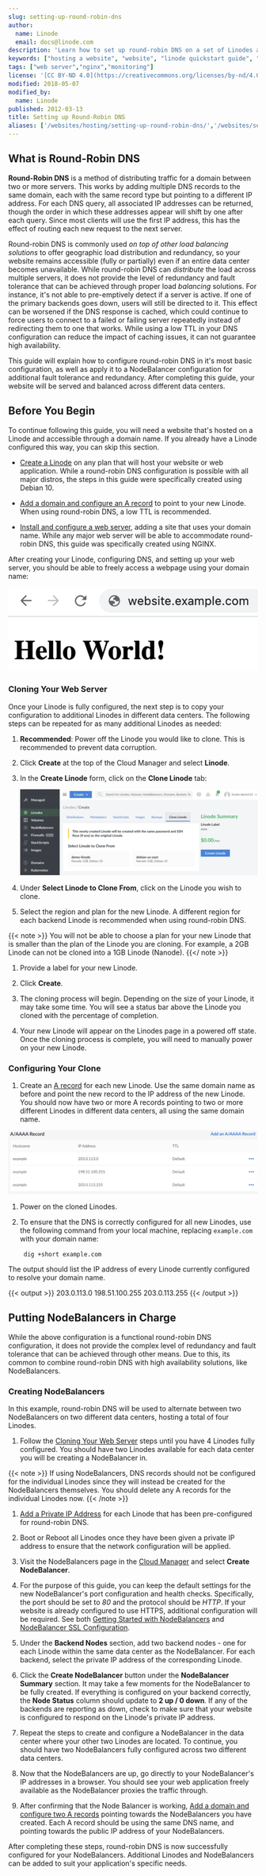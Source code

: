 ```yaml
---
slug: setting-up-round-robin-dns
author:
  name: Linode
  email: docs@linode.com
description: 'Learn how to set up round-robin DNS on a set of Linodes as well as how to employ a NodeBalancer for loadbalancing support for those Linodes.'
keywords: ["hosting a website", "website", "linode quickstart guide", "high availability", "failover"]
tags: ["web server","nginx","monitoring"]
license: '[CC BY-ND 4.0](https://creativecommons.org/licenses/by-nd/4.0)'
modified: 2018-05-07
modified_by:
  name: Linode
published: 2012-03-13
title: Setting up Round-Robin DNS
aliases: ['/websites/hosting/setting-up-round-robin-dns/','/websites/setting-up-round-robin-dns/']
---
```


## What is Round-Robin DNS

**Round-Robin DNS** is a method of distributing traffic for a domain between two or more servers. This works by adding multiple DNS records to the same domain, each with the same record type but pointing to a different IP address. For each DNS query, all associated IP addresses can be returned, though the order in which these addresses appear will shift by one after each query. Since most clients will use the first IP address, this has the effect of routing each new request to the next server.

Round-robin DNS is commonly used *on top of other load balancing solutions* to offer geographic load distribution and redundancy, so your website remains accessible (fully or partially) even if an entire data center becomes unavailable. While round-robin DNS can *distribute* the load across multiple servers, it does not provide the level of redundancy and fault tolerance that can be achieved through proper load *balancing* solutions. For instance, it's not able to pre-emptively detect if a server is active. If one of the primary backends goes down, users will still be directed to it. This effect can be worsened if the DNS response is cached, which could continue to force users to connect to a failed or failing server repeatedly instead of redirecting them to one that works. While using a low TTL in your DNS configuration can reduce the impact of caching issues, it can not guarantee high availability.

This guide will explain how to configure round-robin DNS in it's most basic configuration, as well as apply it to a NodeBalancer configuration for additional fault tolerance and redundancy. After completing this guide, your website will be served and balanced across different data centers.

## Before You Begin

To continue following this guide, you will need a website that's hosted on a Linode and accessible through a domain name. If you already have a Linode configured this way, you can skip this section.

- [Create a Linode](/docs/guides/getting-started/) on any plan that will host your website or web application. While a round-robin DNS configuration is possible with all major distros, the steps in this guide were specifically created using Debian 10.

- [Add a domain and configure an A record](/docs/products/networking/dns-manager/get-started/) to point to your new Linode. When using round-robin DNS, a low TTL is recommended.

- [Install and configure a web server](/docs/guides/how-to-install-nginx-debian-10/), adding a site that uses your domain name. While any major web server will be able to accommodate round-robin DNS, this guide was specifically created using NGINX.

After creating your Linode, configuring DNS, and setting up your web server, you should be able to freely access a webpage using your domain name:

![Hello World](helloworld.png "hello world")

### Cloning Your Web Server

Once your Linode is fully configured, the next step is to copy your configuration to additional Linodes in different data centers. The following steps can be repeated for as many additional Linodes as needed:

1. **Recommended**: Power off the Linode you would like to clone. This is recommended to prevent data corruption.

1. Click **Create** at the top of the Cloud Manager and select **Linode**.

1. In the **Create Linode** form, click on the **Clone Linode** tab:

    ![Select the 'Clone Linode' tab to clone an existing Linode.](clone-linode-menu.png)

1. Under **Select Linode to Clone From**, click on the Linode you wish to clone.

1. Select the region and plan for the new Linode. A different region for each backend Linode is recommended when using round-robin DNS.

  {{< note >}}
You will not be able to choose a plan for your new Linode that is smaller than the plan of the Linode you are cloning. For example, a 2GB Linode can not be cloned into a 1GB Linode (Nanode).
{{</ note >}}

1. Provide a label for your new Linode.

1. Click **Create**.

1. The cloning process will begin. Depending on the size of your Linode, it may take some time. You will see a status bar above the Linode you cloned with the percentage of completion.

1. Your new Linode will appear on the Linodes page in a powered off state. Once the cloning process is complete, you will need to manually power on your new Linode.

### Configuring Your Clone

1. Create an [A record](/docs/products/networking/dns-manager/get-started/) for each new Linode. Use the same domain name as before and point the new record to the IP address of the new Linode. You should now have two or more A records pointing to two or more different Linodes in different data centers, all using the same domain name.

![DNS record round robin.](dns-record-round-robin.png)

1. Power on the cloned Linodes.

1. To ensure that the DNS is correctly configured for all new Linodes, use the following command from your local machine, replacing `example.com` with your domain name:

        dig +short example.com

The output should list the IP address of every Linode currently configured to resolve your domain name.

{{< output >}}
203.0.113.0
198.51.100.255
203.0.113.255
{{< /output >}}

## Putting NodeBalancers in Charge

While the above configuration is a functional round-robin DNS configuration, it does not provide the complex level of redundancy and fault tolerance that can be achieved through other means. Due to this, its common to combine round-robin DNS with high availability solutions, like NodeBalancers.

### Creating NodeBalancers

In this example, round-robin DNS will be used to alternate between two NodeBalancers on two different data centers, hosting a total of four Linodes.

1. Follow the [Cloning Your Web Server](##cloning-your-web-server) steps until you have 4 Linodes fully configured. You should have two Linodes available for each data center you will be creating a NodeBalancer in.

{{< note >}}
If using NodeBalancers, DNS records should not be configured for the individual Linodes since they will instead be created for the NodeBalancers themselves. You should delete any A records for the individual Linodes now.
{{< /note >}}

1. [Add a Private IP Address](/docs/guides/managing-ip-addresses/#adding-an-ip-address) for each Linode that has been pre-configured for round-robin DNS.

1. Boot or Reboot all Linodes once they have been given a private IP address to ensure that the network configuration will be applied.

1.  Visit the NodeBalancers page in the [Cloud Manager](http://cloud.linode.com) and select **Create NodeBalancer**.

1.  For the purpose of this guide, you can keep the default settings for the new NodeBalancer's port configuration and health checks. Specifically, the port should be set to *80* and the protocol should be *HTTP*. If your website is already configured to use HTTPS, additional configuration will be required. See both [Getting Started with NodeBalancers](docs/products/networking/nodebalancers/get-started/) and [NodeBalancer SSL Configuration](docs/products/networking/nodebalancers/guides/ssl-termination/).

1.  Under the **Backend Nodes** section, add two backend nodes - one for each Linode within the same data center as the NodeBalancer. For each backend, select the private IP address of the corresponding Linode.

1.  Click the **Create NodeBalancer** button under the **NodeBalancer Summary** section. It may take a few moments for the NodeBalancer to be fully created. If everything is configured on your backend correctly, the **Node Status** column should update to **2 up / 0 down**. If any of the backends are reporting as down, check to make sure that your website is configured to respond on the Linode's private IP address.

1. Repeat the steps to create and configure a NodeBalancer in the data center where your other two Linodes are located. To continue, you should have two NodeBalancers fully configured across two different data centers.

1.  Now that the NodeBalancers are up, go directly to your NodeBalancer's IP addresses in a browser. You should see your web application freely available as the NodeBalancer proxies the traffic through.

1. After confirming that the Node Balancer is working, [Add a domain and configure two A records](/docs/products/networking/dns-manager/get-started/) pointing towards the NodeBalancers you have created. Each A record should be using the same DNS name, and pointing towards the public IP address of your NodeBalancers.

After completing these steps, round-robin DNS is now successfully configured for your NodeBalancers. Additional Linodes and NodeBalancers can be added to suit your application's specific needs.
